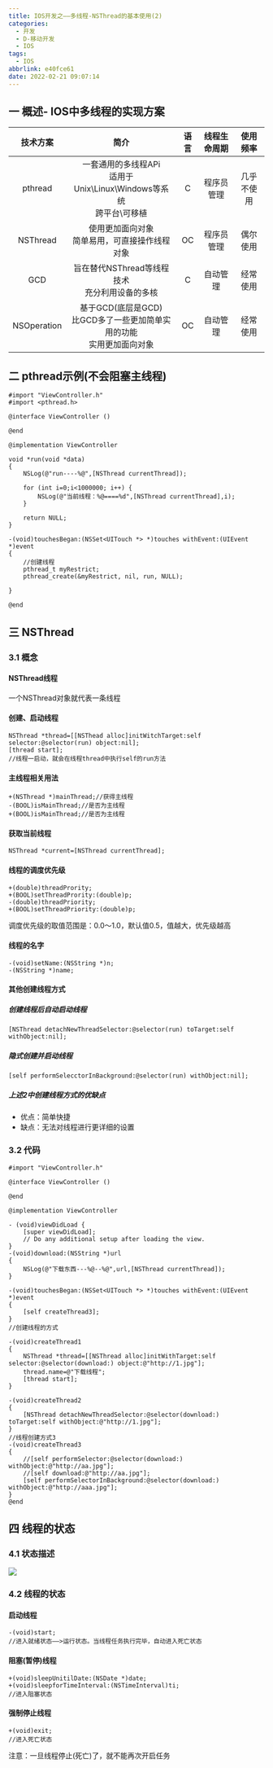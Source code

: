 ```yaml
---
title: IOS开发之——多线程-NSThread的基本使用(2)
categories:
  - 开发
  - D-移动开发
  - IOS
tags:
  - IOS
abbrlink: e40fce61
date: 2022-02-21 09:07:14
---
```

## 一 概述- IOS中多线程的实现方案

|  技术方案   |                             简介                             | 语言 | 线程生命周期 |  使用频率  |
| :---------: | :----------------------------------------------------------: | :--: | :----------: | :--------: |
|   pthread   | 一套通用的多线程APi<br>适用于Unix\Linux\Windows等系统<br>跨平台\可移植 |  C   |  程序员管理  | 几乎不使用 |
|  NSThread   |       使用更加面向对象<br>简单易用，可直接操作线程对象       |  OC  |  程序员管理  |  偶尔使用  |
|     GCD     |       旨在替代NSThread等线程技术<br>充分利用设备的多核       |  C   |   自动管理   |  经常使用  |
| NSOperation | 基于GCD(底层是GCD)<br>比GCD多了一些更加简单实用的功能<br>实用更加面向对象 |  OC  |   自动管理   |  经常使用  |

<!--more-->

## 二 pthread示例(不会阻塞主线程)

```
#import "ViewController.h"
#import <pthread.h>

@interface ViewController ()

@end

@implementation ViewController

void *run(void *data)
{
    NSLog(@"run----%@",[NSThread currentThread]);
    
    for (int i=0;i<1000000; i++) {
        NSLog(@"当前线程：%@====%d",[NSThread currentThread],i);
    }
    
    return NULL;
}

-(void)touchesBegan:(NSSet<UITouch *> *)touches withEvent:(UIEvent *)event
{
    //创建线程
    pthread_t myRestrict;
    pthread_create(&myRestrict, nil, run, NULL);
    
}

@end
```

## 三 NSThread

### 3.1 概念

#### NSThread线程

一个NSThread对象就代表一条线程

#### 创建、启动线程

```
NSThread *thread=[[NSThead alloc]initWitchTarget:self selector:@selector(run) object:nil];
[thread start];
//线程一启动，就会在线程thread中执行self的run方法
```

#### 主线程相关用法

```
+(NSThread *)mainThread;//获得主线程
-(BOOL)isMainThread;//是否为主线程
+(BOOL)isMainThread;//是否为主线程
```

#### 获取当前线程

```
NSThread *current=[NSThread currentThread];
```

#### 线程的调度优先级

```
+(double)threadPrority;
+(BOOL)setThreadPrority:(double)p;
-(double)threadPriority;
+(BOOL)setThreadPriority:(double)p;
```

调度优先级的取值范围是：0.0～1.0，默认值0.5，值越大，优先级越高

#### 线程的名字

```
-(void)setName:(NSString *)n;
-(NSString *)name;
```

#### 其他创建线程方式

##### 创建线程后自动启动线程

```
[NSThread detachNewThreadSelector:@selector(run) toTarget:self withObject:nil];
```

##### 隐式创建并启动线程

```
[self performSelecctorInBackground:@selector(run) withObject:nil];
```

##### 上述2中创建线程方式的优缺点

* 优点：简单快捷
* 缺点：无法对线程进行更详细的设置

### 3.2 代码

```
#import "ViewController.h"

@interface ViewController ()

@end

@implementation ViewController

- (void)viewDidLoad {
    [super viewDidLoad];
    // Do any additional setup after loading the view.
}
-(void)download:(NSString *)url
{
    NSLog(@"下载东西---%@--%@",url,[NSThread currentThread]);
}

-(void)touchesBegan:(NSSet<UITouch *> *)touches withEvent:(UIEvent *)event
{
    [self createThread3];
}
//创建线程的方式

-(void)createThread1
{
    NSThread *thread=[[NSThread alloc]initWithTarget:self selector:@selector(download:) object:@"http://1.jpg"];
    thread.name=@"下载线程";
    [thread start];
}

-(void)createThread2
{
    [NSThread detachNewThreadSelector:@selector(download:) toTarget:self withObject:@"http://1.jpg"];
}
//线程创建方式3
-(void)createThread3
{
    //[self performSelector:@selector(download:) withObject:@"http://aa.jpg"];
    //[self download:@"http://aa.jpg"];
    [self performSelectorInBackground:@selector(download:) withObject:@"http://aaa.jpg"];
}
@end
```

## 四 线程的状态

### 4.1 状态描述

![][1]

### 4.2 线程的状态

#### 启动线程

```
-(void)start;
//进入就绪状态——>运行状态。当线程任务执行完毕，自动进入死亡状态
```

#### 阻塞(暂停)线程

```
+(void)sleepUnitilDate:(NSDate *)date;
+(void)sleepforTimeInterval:(NSTimeInterval)ti;
//进入阻塞状态
```

#### 强制停止线程

```
+(void)exit;
//进入死亡状态
```

注意：一旦线程停止(死亡)了，就不能再次开启任务


[1]:https://jsd.onmicrosoft.cn/gh/PGzxc/CDN/blog-ios/ios-thread-state-view.png
